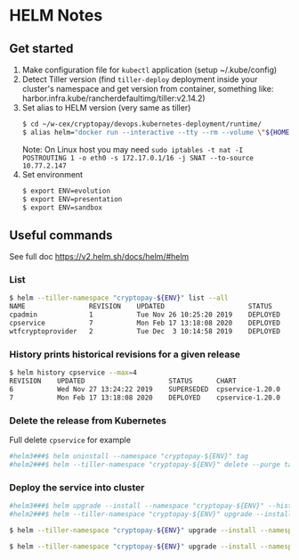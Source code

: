 # HELM Notes

## Get started
1. Make configuration file for `kubectl` application (setup ~/.kube/config)
1. Detect Tiller version (find `tiller-deploy` deployment inside your cluster's namespace and get version from container, something like: harbor.infra.kube/rancherdefaultimg/tiller:v2.14.2)
1. Set alias to HELM version (very same as tiller)
	```bash
	$ cd ~/w-cex/cryptopay/devops.kubernetes-deployment/runtime/
	$ alias helm="docker run --interactive --tty --rm --volume \"${HOME}/.kube/config:/root/.kube/config\" --volume \"$(pwd):/apps\" alpine/helm:2.14.0"
	```
	Note: On Linux host you may need `sudo iptables -t nat -I POSTROUTING 1 -o eth0 -s 172.17.0.1/16 -j SNAT --to-source 10.77.2.147`
1. Set environment
	```bash
	$ export ENV=evolution
	$ export ENV=presentation
	$ export ENV=sandbox
	```

## Useful commands
See full doc https://v2.helm.sh/docs/helm/#helm

### List
```bash
$ helm --tiller-namespace "cryptopay-${ENV}" list --all
NAME             	REVISION	UPDATED                 	STATUS  	CHART                  	APP VERSION	NAMESPACE
cpadmin          	1       	Tue Nov 26 10:25:20 2019	DEPLOYED	cpadmin-1.0.0          	1.0.0      	cryptopay
cpservice        	7       	Mon Feb 17 13:18:08 2020	DEPLOYED	cpservice-1.20.0       	1.20.0     	cryptopay
wtfcryptoprovider	2       	Tue Dec  3 10:14:58 2019	DEPLOYED	wtfcryptoprovider-1.0.0	1.0.0      	cryptopay
```

### History prints historical revisions for a given release
```bash
$ helm history cpservice --max=4
REVISION	UPDATED                 	STATUS    	CHART           	DESCRIPTION     
6       	Wed Nov 27 13:24:22 2019	SUPERSEDED	cpservice-1.20.0	Upgrade complete
7       	Mon Feb 17 13:18:08 2020	DEPLOYED  	cpservice-1.20.0	Upgrade complete
```

### Delete the release from Kubernetes
Full delete `cpservice` for example
```bash
#helm3###$ helm uninstall --namespace "cryptopay-${ENV}" tag
#helm2###$ helm --tiller-namespace "cryptopay-${ENV}" delete --purge tag
```

### Deploy the service into cluster
```bash
#helm3###$ helm upgrade --install --namespace "cryptopay-${ENV}" --history-max 3 --values "values-base.yaml" --values "values.${ENV}.yaml" tag .
#helm2###$ helm --tiller-namespace "cryptopay-${ENV}" upgrade --install --namespace "cryptopay-${ENV}" --values "values-base.yaml" --values "values.${ENV}.yaml" tag .
```

```bash
$ helm --tiller-namespace "cryptopay-${ENV}" upgrade --install --namespace "cryptopay-${ENV}" --values "values-base.yaml" --values "values.${ENV}.yaml" blue .
```

```bash
$ helm --tiller-namespace "cryptopay-${ENV}" upgrade --install --namespace "cryptopay-${ENV}" --values "values-base.yaml" --values "values.${ENV}.yaml" --set "application.processing.tag=master" --set "application.dashboard.tag=master" blue .
```
